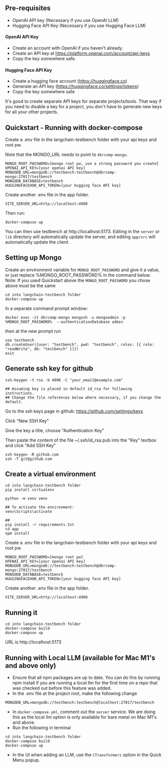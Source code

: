 
## Pre-requisites 

- OpenAI API key (Necessary if you use OpenAI LLM)
- Hugging Face API Key (Necessary if you use Hugging Face LLM)


#### OpenAI API Key

- Create an account with OpenAI if you haven't already.
- Create an API key at https://platform.openai.com/account/api-keys
- Copy the key somewhere safe.

#### Hugging Face API Key

- Create a hugging face account (https://huggingface.co)
- Generate an API key  (https://huggingface.co/settings/tokens)
- Copy the key somewhere safe

It's good to create separate API keys for separate projects/tools. That way if you need to disable a key for a project, you don't have to generate new keys for all your other projects.

## Quickstart - Running with docker-compose

Create a .env file in the langchain-testbench folder with your api keys and root pw.

Note that the MONGO_URL needs to point to `dkrcomp-mongo`.

```.env
MONGO_ROOT_PASSWORD=[mongo root pw, use a strong password you create]
OPENAI_API_KEY=[your openai API key]
MONGODB_URL=mongodb://testbench:testbench@dkrcomp-mongo:27017/testbench
MONGODB_DATABASE=testbench
HUGGINGFACEHUB_API_TOKEN=[your hugging face API key]
```

Create another .env file in the app folder.

```app/.env
VITE_SERVER_URL=http://localhost:4900
```

Then run:
```
docker-compose up
```

You can then use testbench at http://localhost:5173. Editing in the `server` or `lib` directory will automatically update the server, and editing `app/src` will automatically update the client.

## Setting up Mongo

Create an environment variable for `MONGO_ROOT_PASSWORD` and give it a value, or just replace %MONGO_ROOT_PASSWORD% in the command below. Note: If you used Quickstart above the `MONGO_ROOT_PASSWORD` you chose above must be the same

``` Launch-Mongo
cd into langchain-testbench folder
docker-compose up
```

In a separate command prompt window:

``` Launch-Mongo-Shell
docker exec -it dkrcomp-mongo mongosh -u mongoadmin -p %MONGO_ROOT_PASSWORD%  --authenticationDatabase admin
```
then at the new prompt run
``` Create-User
use testbench
db.createUser({user: "testbench", pwd: "testbench", roles: [{ role: "readWrite", db: "testbench" }]})
exit
```


## Generate ssh key for github

```
ssh-keygen -t rsa -b 4096 -C "your_email@example.com"

## Assuming key is placed in default id_rsa for following instructions.
## Change the file references below where necessary, if you change the default.
```

Go to the ssh keys page in github: https://github.com/settings/keys

Click "New SSH Key"

Give the key a title, choose "Authentication Key"

Then paste the content of the file ~/.ssh/id_rsa.pub into the "Key" textbox and click "Add SSH Key"

``` Setup ssh
ssh-keygen -R github.com
ssh -T git@github.com
```

## Create a virtual environment

``` Install-venv
cd into langchain-testbench folder
pip install virtualenv

python -m venv venv

## To activate the environment:
venv\Scripts\activate

## 
pip install -r requirements.txt
cd app
npm install
```

Create a .env file in the langchain-testbench folder with your api keys and root pw.

```.env
MONGO_ROOT_PASSWORD=[mongo root pw]
OPENAI_API_KEY=[your openai API key]
MONGODB_URL=mongodb://testbench:testbench@dkrcomp-mongo:27017/testbench
MONGODB_DATABASE=testbench
HUGGINGFACEHUB_API_TOKEN=[your hugging face API key]
```

Create another .env file in the app folder.

```app/.env
VITE_SERVER_URL=http://localhost:4900
```

## Running it

```
cd into langchain-testbench folder
docker-compose build
docker-compose up
```

URL is http://localhost:5173

## Running with Local LLM (available for Mac M1's and above only)
- Ensure that all npm packages are up to date. You can do this
by running npm install if you are running a local llm for the first
time on a repo that was checked out before this feature was added.
- In the .env file at the project root, make the following change

```.env
MONGODB_URL=mongodb://testbench:testbench@localhost:27017/testbench
```
- In `docker-compose.yml`, comment out the `server` service. We are
doing this as the local llm option is only available for bare metal
on Mac M1's and above.
- Run the following in terminal
```
cd into langchain-testbench folder
docker-compose build
docker-compose up
```
- In the UI when adding an LLM, use the `CTransformers` option in the Quick Menu popup.